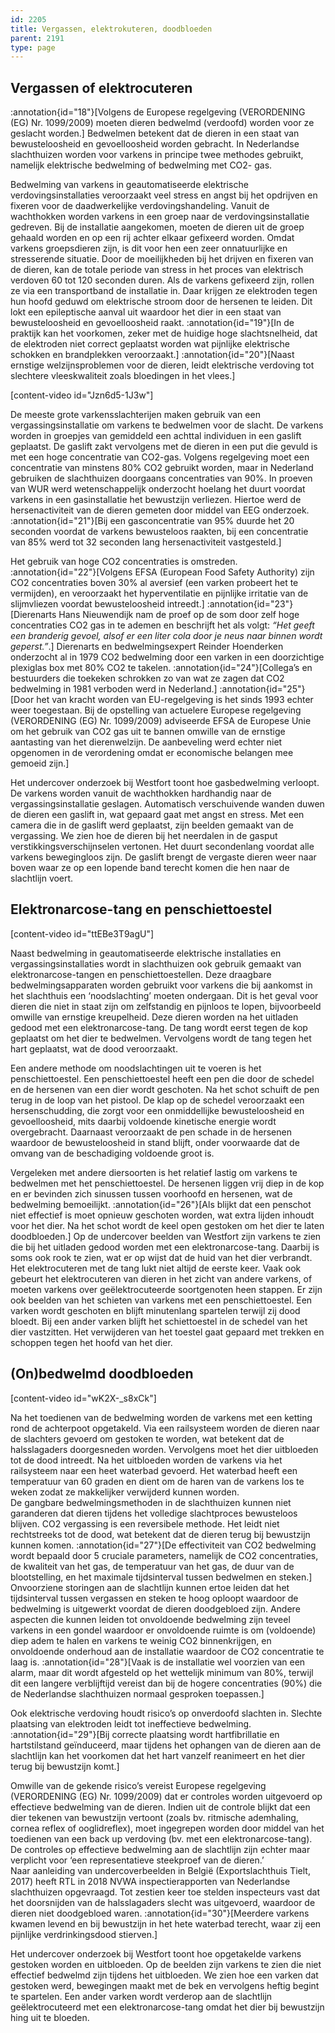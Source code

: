 ```yaml
---
id: 2205
title: Vergassen, elektrokuteren, doodbloeden
parent: 2191
type: page
---
```

## Vergassen of elektrocuteren

:annotation{id="18"}[Volgens de Europese regelgeving (VERORDENING (EG) Nr. 1099/2009) moeten dieren bedwelmd (verdoofd) worden voor ze geslacht worden.] Bedwelmen betekent dat de dieren in een staat van bewusteloosheid en gevoelloosheid worden gebracht. In Nederlandse slachthuizen worden voor varkens in principe twee methodes gebruikt, namelijk elektrische bedwelming of bedwelming met CO2- gas.

Bedwelming van varkens in geautomatiseerde elektrische verdovingsinstallaties veroorzaakt veel stress en angst bij het opdrijven en fixeren voor de daadwerkelijke verdovingshandeling. Vanuit de wachthokken worden varkens in een groep naar de verdovingsinstallatie gedreven. Bij de installatie aangekomen, moeten de dieren uit de groep gehaald worden en op een rij achter elkaar gefixeerd worden. Omdat varkens groepsdieren zijn, is dit voor hen een zeer onnatuurlijke en stresserende situatie. Door de moeilijkheden bij het drijven en fixeren van de dieren, kan de totale periode van stress in het proces van elektrisch verdoven 60 tot 120 seconden duren. Als de varkens gefixeerd zijn, rollen ze via een transportband de installatie in. Daar krijgen ze elektroden tegen hun hoofd geduwd om elektrische stroom door de hersenen te leiden. Dit lokt een epileptische aanval uit waardoor het dier in een staat van bewusteloosheid en gevoelloosheid raakt. :annotation{id="19"}[In de praktijk kan het voorkomen, zeker met de huidige hoge slachtsnelheid, dat de elektroden niet correct geplaatst worden wat pijnlijke elektrische schokken en brandplekken veroorzaakt.] :annotation{id="20"}[Naast ernstige welzijnsproblemen voor de dieren, leidt elektrische verdoving tot slechtere vleeskwaliteit zoals bloedingen in het vlees.]

\[content-video id="Jzn6d5-1J3w"\]

De meeste grote varkensslachterijen maken gebruik van een vergassingsinstallatie om varkens te bedwelmen voor de slacht. De varkens worden in groepjes van gemiddeld een achttal individuen in een gaslift geplaatst. De gaslift zakt vervolgens met de dieren in een put die gevuld is met een hoge concentratie van CO2-gas. Volgens regelgeving moet een concentratie van minstens 80% CO2 gebruikt worden, maar in Nederland gebruiken de slachthuizen doorgaans concentraties van 90%. In proeven van WUR werd wetenschappelijk onderzocht hoelang het duurt voordat varkens in een gasinstallatie het bewustzijn verliezen. Hiertoe werd de hersenactiviteit van de dieren gemeten door middel van EEG onderzoek. :annotation{id="21"}[Bij een gasconcentratie van 95% duurde het 20 seconden voordat de varkens bewusteloos raakten, bij een concentratie van 85% werd tot 32 seconden lang hersenactiviteit vastgesteld.]

Het gebruik van hoge CO2 concentraties is omstreden. :annotation{id="22"}[Volgens EFSA (European Food Safety Authority) zijn CO2 concentraties boven 30% al aversief (een varken probeert het te vermijden), en veroorzaakt het hyperventilatie en pijnlijke irritatie van de slijmvliezen voordat bewusteloosheid intreedt.] :annotation{id="23"}[Dierenarts Hans Nieuwendijk nam de proef op de som door zelf hoge concentraties CO2 gas in te ademen en beschrijft het als volgt: _“Het geeft een branderig gevoel, alsof er een liter cola door je neus naar binnen wordt geperst.”_.] Dierenarts en bedwelmingsexpert Reinder Hoenderken onderzocht al in 1979 CO2 bedwelming door een varken in een doorzichtige plexiglas box met 80% CO2 te takelen. :annotation{id="24"}[Collega’s en bestuurders die toekeken schrokken zo van wat ze zagen dat CO2 bedwelming in 1981 verboden werd in Nederland.] :annotation{id="25"}[Door het van kracht worden van EU-regelgeving is het sinds 1993 echter weer toegestaan. Bij de opstelling van actuelere Europese regelgeving (VERORDENING (EG) Nr. 1099/2009) adviseerde EFSA de Europese Unie om het gebruik van CO2 gas uit te bannen omwille van de ernstige aantasting van het dierenwelzijn. De aanbeveling werd echter niet opgenomen in de verordening omdat er economische belangen mee gemoeid zijn.]

Het undercover onderzoek bij Westfort toont hoe gasbedwelming verloopt. De varkens worden vanuit de wachthokken hardhandig naar de vergassingsinstallatie geslagen. Automatisch verschuivende wanden duwen de dieren een gaslift in, wat gepaard gaat met angst en stress. Met een camera die in de gaslift werd geplaatst, zijn beelden gemaakt van de vergassing. We zien hoe de dieren bij het neerdalen in de gasput verstikkingsverschijnselen vertonen. Het duurt secondenlang voordat alle varkens bewegingloos zijn. De gaslift brengt de vergaste dieren weer naar boven waar ze op een lopende band terecht komen die hen naar de slachtlijn voert.

## Elektronarcose-tang en penschiettoestel

\[content-video id="ttEBe3T9agU"\]

Naast bedwelming in geautomatiseerde elektrische installaties en vergassingsinstallaties wordt in slachthuizen ook gebruik gemaakt van elektronarcose-tangen en penschiettoestellen. Deze draagbare bedwelmingsapparaten worden gebruikt voor varkens die bij aankomst in het slachthuis een ‘noodslachting’ moeten ondergaan. Dit is het geval voor dieren die niet in staat zijn om zelfstandig en pijnloos te lopen, bijvoorbeeld omwille van ernstige kreupelheid. Deze dieren worden na het uitladen gedood met een elektronarcose-tang. De tang wordt eerst tegen de kop geplaatst om het dier te bedwelmen. Vervolgens wordt de tang tegen het hart geplaatst, wat de dood veroorzaakt.

Een andere methode om noodslachtingen uit te voeren is het penschiettoestel. Een penschiettoestel heeft een pen die door de schedel en de hersenen van een dier wordt geschoten. Na het schot schuift de pen terug in de loop van het pistool. De klap op de schedel veroorzaakt een hersenschudding, die zorgt voor een onmiddellijke bewusteloosheid en gevoelloosheid, mits daarbij voldoende kinetische energie wordt overgebracht. Daarnaast veroorzaakt de pen schade in de hersenen waardoor de bewusteloosheid in stand blijft, onder voorwaarde dat de omvang van de beschadiging voldoende groot is.

Vergeleken met andere diersoorten is het relatief lastig om varkens te bedwelmen met het penschiettoestel. De hersenen liggen vrij diep in de kop en er bevinden zich sinussen tussen voorhoofd en hersenen, wat de bedwelming bemoeilijkt. :annotation{id="26"}[Als blijkt dat een penschot niet effectief is moet opnieuw geschoten worden, wat extra lijden inhoudt voor het dier. Na het schot wordt de keel open gestoken om het dier te laten doodbloeden.] Op de undercover beelden van Westfort zijn varkens te zien die bij het uitladen gedood worden met een elektronarcose-tang. Daarbij is soms ook rook te zien, wat er op wijst dat de huid van het dier verbrandt. Het elektrocuteren met de tang lukt niet altijd de eerste keer. Vaak ook gebeurt het elektrocuteren van dieren in het zicht van andere varkens, of moeten varkens over geëlektrocuteerde soortgenoten heen stappen. Er zijn ook beelden van het schieten van varkens met een penschiettoestel. Een varken wordt geschoten en blijft minutenlang spartelen terwijl zij dood bloedt. Bij een ander varken blijft het schiettoestel in de schedel van het dier vastzitten. Het verwijderen van het toestel gaat gepaard met trekken en schoppen tegen het hoofd van het dier.

## (On)bedwelmd doodbloeden

\[content-video id="wK2X-\_s8xCk"\]

Na het toedienen van de bedwelming worden de varkens met een ketting rond de achterpoot opgetakeld. Via een railsysteem worden de dieren naar de slachters gevoerd om gestoken te worden, wat betekent dat de halsslagaders doorgesneden worden. Vervolgens moet het dier uitbloeden tot de dood intreedt. Na het uitbloeden worden de varkens via het railsysteem naar een heet waterbad gevoerd. Het waterbad heeft een temperatuur van 60 graden en dient om de haren van de varkens los te weken zodat ze makkelijker verwijderd kunnen worden.  
De gangbare bedwelmingsmethoden in de slachthuizen kunnen niet garanderen dat dieren tijdens het volledige slachtproces bewusteloos blijven. CO2 vergassing is een reversibele methode. Het leidt niet rechtstreeks tot de dood, wat betekent dat de dieren terug bij bewustzijn kunnen komen. :annotation{id="27"}[De effectiviteit van CO2 bedwelming wordt bepaald door 5 cruciale parameters, namelijk de CO2 concentraties, de kwaliteit van het gas, de temperatuur van het gas, de duur van de blootstelling, en het maximale tijdsinterval tussen bedwelmen en steken.] Onvoorziene storingen aan de slachtlijn kunnen ertoe leiden dat het tijdsinterval tussen vergassen en steken te hoog oploopt waardoor de bedwelming is uitgewerkt voordat de dieren doodgebloed zijn. Andere aspecten die kunnen leiden tot onvoldoende bedwelming zijn teveel varkens in een gondel waardoor er onvoldoende ruimte is om (voldoende) diep adem te halen en varkens te weinig CO2 binnenkrijgen, en onvoldoende onderhoud aan de installatie waardoor de CO2 concentratie te laag is. :annotation{id="28"}[Vaak is de installatie wel voorzien van een alarm, maar dit wordt afgesteld op het wettelijk minimum van 80%, terwijl dit een langere verblijftijd vereist dan bij de hogere concentraties (90%) die de Nederlandse slachthuizen normaal gesproken toepassen.]

Ook elektrische verdoving houdt risico’s op onverdoofd slachten in. Slechte plaatsing van elektroden leidt tot ineffectieve bedwelming. :annotation{id="29"}[Bij correcte plaatsing wordt hartfibrillatie en hartstilstand geïnduceerd, maar tijdens het ophangen van de dieren aan de slachtlijn kan het voorkomen dat het hart vanzelf reanimeert en het dier terug bij bewustzijn komt.]

Omwille van de gekende risico’s vereist Europese regelgeving (VERORDENING (EG) Nr. 1099/2009) dat er controles worden uitgevoerd op effectieve bedwelming van de dieren. Indien uit de controle blijkt dat een dier tekenen van bewustzijn vertoont (zoals bv. ritmische ademhaling, cornea reflex of ooglidreflex), moet ingegrepen worden door middel van het toedienen van een back up verdoving (bv. met een elektronarcose-tang). De controles op effectieve bedwelming aan de slachtlijn zijn echter maar verplicht voor ‘een representatieve steekproef van de dieren.’  
Naar aanleiding van undercoverbeelden in België (Exportslachthuis Tielt, 2017) heeft RTL in 2018 NVWA inspectierapporten van Nederlandse slachthuizen opgevraagd. Tot zestien keer toe stelden inspecteurs vast dat het doorsnijden van de halsslagaders slecht was uitgevoerd, waardoor de dieren niet doodgebloed waren. :annotation{id="30"}[Meerdere varkens kwamen levend en bij bewustzijn in het hete waterbad terecht, waar zij een pijnlijke verdrinkingsdood stierven.]

Het undercover onderzoek bij Westfort toont hoe opgetakelde varkens gestoken worden en uitbloeden. Op de beelden zijn varkens te zien die niet effectief bedwelmd zijn tijdens het uitbloeden. We zien hoe een varken dat gestoken werd, bewegingen maakt met de bek en vervolgens heftig begint te spartelen. Een ander varken wordt verderop aan de slachtlijn geëlektrocuteerd met een elektronarcose-tang omdat het dier bij bewustzijn hing uit te bloeden.